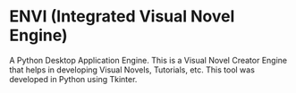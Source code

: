 # ENVI (Integrated Visual Novel Engine)
A Python Desktop Application Engine.
This is a Visual Novel Creator Engine that helps in developing Visual Novels, Tutorials, etc.
This tool was developed in Python using Tkinter.
